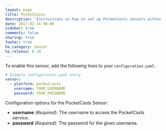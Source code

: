 ```yaml
---
layout: page
title: PocketCasts
description: "Instructions on how to set up PocketCasts sensors within Home Assistant."
date: 2017-02-14 08:00
sidebar: true
comments: false
sharing: true
footer: true
ha_category: Sensor
ha_release: 0.39
---
```


To enable this sensor, add the following lines to your `configuration.yaml`:

```yaml
# Example configuration.yaml entry
sensor:
  - platform: pocketcasts
    username: YOUR_USERNAME
    password: YOUR_PASSWORD
```

Configuration options for the PocketCasts Sensor:

- **username** (*Required*): The username to access the PocketCasts service.
- **password** (*Required*): The password for the given username.
